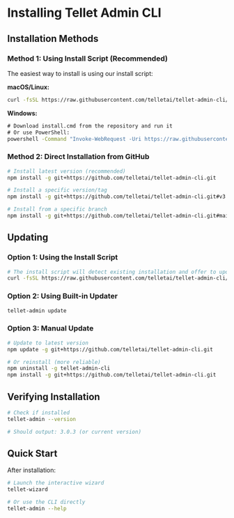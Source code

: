 # Installing Tellet Admin CLI

## Installation Methods

### Method 1: Using Install Script (Recommended)

The easiest way to install is using our install script:

**macOS/Linux:**
```bash
curl -fsSL https://raw.githubusercontent.com/telletai/tellet-admin-cli/main/install.sh | bash
```

**Windows:**
```cmd
# Download install.cmd from the repository and run it
# Or use PowerShell:
powershell -Command "Invoke-WebRequest -Uri https://raw.githubusercontent.com/telletai/tellet-admin-cli/main/install.cmd -OutFile install.cmd; .\install.cmd"
```

### Method 2: Direct Installation from GitHub

```bash
# Install latest version (recommended)
npm install -g git+https://github.com/telletai/tellet-admin-cli.git

# Install a specific version/tag
npm install -g git+https://github.com/telletai/tellet-admin-cli.git#v3.0.3

# Install from a specific branch
npm install -g git+https://github.com/telletai/tellet-admin-cli.git#main
```

## Updating

### Option 1: Using the Install Script
```bash
# The install script will detect existing installation and offer to update
curl -fsSL https://raw.githubusercontent.com/telletai/tellet-admin-cli/main/install.sh | bash
```

### Option 2: Using Built-in Updater
```bash
tellet-admin update
```

### Option 3: Manual Update
```bash
# Update to latest version
npm update -g git+https://github.com/telletai/tellet-admin-cli.git

# Or reinstall (more reliable)
npm uninstall -g tellet-admin-cli
npm install -g git+https://github.com/telletai/tellet-admin-cli.git
```

## Verifying Installation

```bash
# Check if installed
tellet-admin --version

# Should output: 3.0.3 (or current version)
```

## Quick Start

After installation:

```bash
# Launch the interactive wizard
tellet-wizard

# Or use the CLI directly
tellet-admin --help
```
